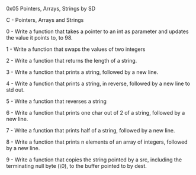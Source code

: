 0x05 Pointers, Arrays, Strings
by SD

C - Pointers, Arrays and Strings

0 - Write a function that takes a pointer to an int as parameter and updates the value it points to, to 98.

1 - Write a function that swaps the values of two integers

2 - Write a function that returns the length of a string.

3 - Write a function that prints a string, followed by a new line.

4 - Write a function that prints a string, in reverse, followed by a new line to std out.

5 - Write a function that reverses a string

6 - Write a function that prints one char out of 2 of a string, followed by a new line.

7 - Write a function that prints half of a string, followed by a new line.

8 - Write a function that prints n elements of an array of integers, followed by a new line.

9 - Write a function that copies the string pointed by a src, including the terminating null byte (\0), to the buffer pointed to by dest.

